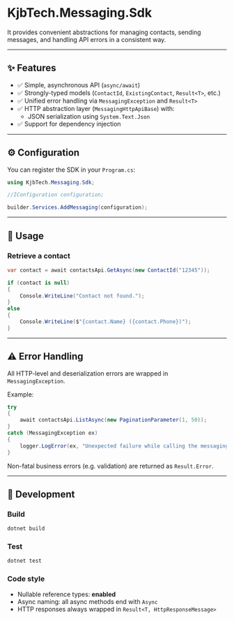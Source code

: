 # KjbTech.Messaging.Sdk

It provides convenient abstractions for managing contacts, sending messages, and handling API errors in a consistent way.

---

## ✨ Features

- ✅ Simple, asynchronous API (`async/await`)
- ✅ Strongly-typed models (`ContactId`, `ExistingContact`, `Result<T>`, etc.)
- ✅ Unified error handling via `MessagingException` and `Result<T>`
- ✅ HTTP abstraction layer (`MessagingHttpApiBase`) with:
  - JSON serialization using `System.Text.Json`
- ✅ Support for dependency injection

---

## ⚙️ Configuration

You can register the SDK in your `Program.cs`:

```csharp
using KjbTech.Messaging.Sdk;

//IConfiguration configuration;

builder.Services.AddMessaging(configuration);
```

---

## 🚀 Usage

### Retrieve a contact

```csharp
var contact = await contactsApi.GetAsync(new ContactId("12345"));

if (contact is null)
{
    Console.WriteLine("Contact not found.");
}
else
{
    Console.WriteLine($"{contact.Name} ({contact.Phone})");
}
```

---

## ⚠️ Error Handling

All HTTP-level and deserialization errors are wrapped in `MessagingException`.

Example:
```csharp
try
{
    await contactsApi.ListAsync(new PaginationParameter(1, 50));
}
catch (MessagingException ex)
{
    logger.LogError(ex, "Unexpected failure while calling the messaging API");
}
```

Non-fatal business errors (e.g. validation) are returned as `Result.Error`.

---

## 🧰 Development

### Build
```bash
dotnet build
```

### Test
```bash
dotnet test
```

### Code style
- Nullable reference types: **enabled**
- Async naming: all async methods end with `Async`
- HTTP responses always wrapped in `Result<T, HttpResponseMessage>`
